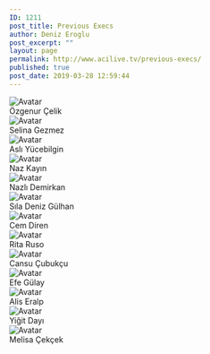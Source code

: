 ```yaml
---
ID: 1211
post_title: Previous Execs
author: Deniz Eroglu
post_excerpt: ""
layout: page
permalink: http://www.acilive.tv/previous-execs/
published: true
post_date: 2019-03-28 12:59:44
---
```

<!-- wp:html -->
<div class="our-members-div container">
  <div class="row justify-content-center">
    <div class="crew-members container col-6 col-sm-4 order-1">
      <img class="rounded mx-auto d-block crew-image " src="http://www.acilive.tv/1300_ozgenur_celik/" alt="Avatar">
      <div class="middle">
        <div class="text">Özgenur Çelik</div>
      </div>
    </div>
    <div class="crew-members container container col-6 col-sm-4"> <img class="rounded mx-auto d-block crew-image " src="http://www.acilive.tv/1301_selina_gezmez/" alt="Avatar">
      <div class="middle">
        <div class="text">Selina Gezmez</div>
      </div>
    </div>
    <div class="crew-members container col-6 col-sm-4 "> <img class="rounded mx-auto d-block crew-image "http://www.acilive.tv/1315_asli_yucebilgin/" alt="Avatar "> 
      <div class="middle ">
        <div class="text ">Aslı Yücebilgin</div>
      </div>
    </div>
    <div class="crew-members container col-6 col-sm-4 "> <img class="rounded mx-auto d-block crew-image " src="http://www.acilive.tv/1323_naz_kayin/" alt="Avatar ">
      <div class="middle ">
        <div class="text ">Naz Kayın</div>
      </div>
    </div>
    <div class="crew-members container col-6 col-sm-4 "> <img class="rounded mx-auto d-block crew-image " src="http://www.acilive.tv/1345_nazli_demirkan/" alt="Avatar "> 
      <div class="middle ">
        <div class="text ">Nazlı Demirkan</div>
      </div>
    </div>
<div class="crew-members container col-6 col-sm-4 "> <img class="rounded mx-auto d-block crew-image " src="#" alt="Avatar "> 
      <div class="middle ">
        <div class="text ">Sıla Deniz Gülhan</div>
      </div>
    </div>
<div class="crew-members container col-6 col-sm-4 "> <img class="rounded mx-auto d-block crew-image " src="http://www.acilive.tv/1368_cem_diren/" alt="Avatar "> 
      <div class="middle ">
        <div class="text ">Cem Diren</div>
      </div>
    </div>
<div class="crew-members container col-6 col-sm-4 "> <img class="rounded mx-auto d-block crew-image " src="http://www.acilive.tv/1369_rita_viktorya_ruso/" alt="Avatar "> 
      <div class="middle ">
        <div class="text ">Rita Ruso</div>
      </div>
    </div>
<div class="crew-members container col-6 col-sm-4 "> <img class="rounded mx-auto d-block crew-image " src="http://www.acilive.tv/1371_cansu_cubukcu-1/" alt="Avatar "> 
      <div class="middle ">
        <div class="text ">Cansu Çubukçu</div>
      </div>
    </div>
<div class="crew-members container col-6 col-sm-4 "> <img class="rounded mx-auto d-block crew-image " src="http://www.acilive.tv/1374_efe_gulay/" alt="Avatar "> 
      <div class="middle ">
        <div class="text ">Efe Gülay</div>
      </div>
    </div>
<div class="crew-members container col-6 col-sm-4 "> <img class="rounded mx-auto d-block crew-image " src="http://www.acilive.tv/1457_alis_eralp/" alt="Avatar "> 
      <div class="middle ">
        <div class="text ">Alis Eralp</div>
      </div>
    </div>
<div class="crew-members container col-6 col-sm-4 "> <img class="rounded mx-auto d-block crew-image " src="http://www.acilive.tv/1459_yigit_dayi/" alt="Avatar "> 
      <div class="middle ">
        <div class="text ">Yiğit Dayı</div>
      </div>
    </div>
<div class="crew-members container col-6 col-sm-4 "> <img class="rounded mx-auto d-block crew-image " src="http://www.acilive.tv/1474_melisa_cekcek/" alt="Avatar "> 
      <div class="middle ">
        <div class="text ">Melisa Çekçek</div>
      </div>
    </div>
  </div>
<!-- /wp:html -->